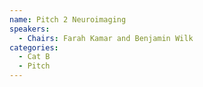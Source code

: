 ```yaml
---
name: Pitch 2 Neuroimaging
speakers:
  - Chairs: Farah Kamar and Benjamin Wilk
categories:
  - Cat B
  - Pitch
---
```


